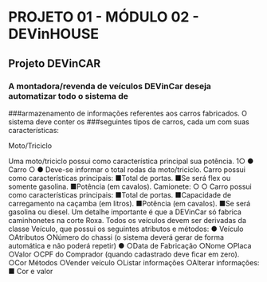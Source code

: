 # PROJETO 01 - MÓDULO 02 - DEVinHOUSE

## Projeto DEVinCAR


### A montadora/revenda de veículos DEVinCar deseja automatizar todo o sistema de
###armazenamento de informações referentes aos carros fabricados. O sistema deve conter os
###seguintes tipos de carros, cada um com suas características:

Moto/Triciclo

Uma moto/triciclo possui como característica principal sua potência.
1○
●
Carro
○
●
Deve-se informar o total rodas da moto/triciclo.
Carro possui como características principais:
■Total de portas.
■Se será flex ou somente gasolina.
■Potência (em cavalos).
Camionete:
○
○
Carro possui como características principais:
■Total de portas.
■Capacidade de carregamento na caçamba (em litros).
■Potência (em cavalos).
■Se será gasolina ou diesel.
Um detalhe importante é que a DEVinCar só fabrica caminhonetes na corte
Roxa.
Todos os veículos devem ser derivadas da classe Veículo, que possui os seguintes atributos e
métodos:
●
Veículo
○Atributos
○Número do chassi (o sistema deverá gerar de forma automática e não poderá
repetir)
●
○Data de Fabricação
○Nome
○Placa
○Valor
○CPF do Comprador (quando cadastrado deve ficar em zero).
○Cor
Métodos
○Vender veículo
○Listar informações
○Alterar informações:
■
Cor e valor
